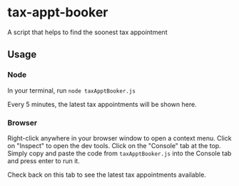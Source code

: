 # tax-appt-booker
A script that helps to find the soonest tax appointment

## Usage

### Node

In your terminal, run `node taxApptBooker.js`

Every 5 minutes, the latest tax appointments will be shown here.

### Browser

Right-click anywhere in your browser window to open a context menu. Click on "Inspect" to open the dev tools. Click on the "Console" tab at the top. Simply copy and paste the code from `taxApptBooker.js` into the Console tab and press enter to run it.

Check back on this tab to see the latest tax appointments available.
